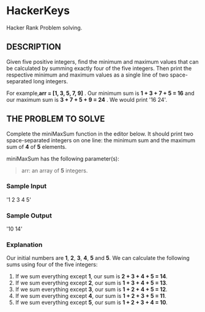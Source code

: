 # HackerKeys

Hacker Rank Problem solving.

## DESCRIPTION

Given five positive integers, find the minimum and maximum values that can be calculated by summing exactly four of the five integers. Then print the respective minimum and maximum values as a single line of two space-separated long integers.

For example,**arr = [1, 3, 5, 7, 9]** . Our minimum sum is **1 + 3 + 7 + 5 = 16** and our maximum sum is **3 + 7 + 5 + 9 = 24** . We would print
'16 24'.

## THE PROBLEM TO SOLVE

Complete the miniMaxSum function in the editor below. It should print two space-separated integers on one line: the minimum sum and the maximum sum of **4** of **5** elements.

miniMaxSum has the following parameter(s):

> arr: an array of **5** integers.

### Sample Input

'1 2 3 4 5'

### Sample Output

'10 14'

### Explanation

Our initial numbers are **1**, **2**, **3**, **4**, **5** and **5**. We can calculate the following sums using four of the five integers:

1. If we sum everything except **1**, our sum is **2 + 3 + 4 + 5 = 14**.
2. If we sum everything except **2**, our sum is **1 + 3 + 4 + 5 = 13**.
3. If we sum everything except **3**, our sum is **1 + 2 + 4 + 5 = 12**.
4. If we sum everything except **4**, our sum is **1 + 2 + 3 + 5 = 11**.
5. If we sum everything except **5**, our sum is **1 + 2 + 3 + 4 = 10**.

